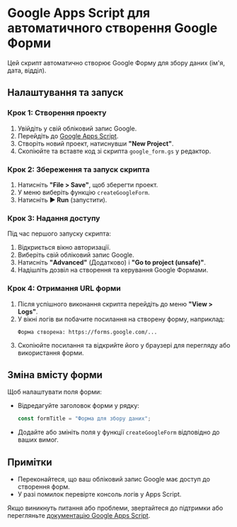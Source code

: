# Google Apps Script для автоматичного створення Google Форми

Цей скрипт автоматично створює Google Форму для збору даних (ім'я, дата, відділ).

## Налаштування та запуск

### Крок 1: Створення проекту
1. Увійдіть у свій обліковий запис Google.
2. Перейдіть до [Google Apps Script](https://script.google.com).
3. Створіть новий проект, натиснувши **"New Project"**.
4. Скопіюйте та вставте код зі скрипта `google_form.gs` у редактор.

### Крок 2: Збереження та запуск скрипта
1. Натисніть **"File > Save"**, щоб зберегти проект.
2. У меню виберіть функцію `createGoogleForm`.
3. Натисніть **▶ Run** (запустити).

### Крок 3: Надання доступу
Під час першого запуску скрипта:
1. Відкриється вікно авторизації.
2. Виберіть свій обліковий запис Google.
3. Натисніть **"Advanced"** (Додатково) і **"Go to project (unsafe)"**.
4. Надішліть дозвіл на створення та керування Google Формами.

### Крок 4: Отримання URL форми
1. Після успішного виконання скрипта перейдіть до меню **"View > Logs"**.
2. У вікні логів ви побачите посилання на створену форму, наприклад:
   ```
   Форма створена: https://forms.google.com/... 
   ```
3. Скопіюйте посилання та відкрийте його у браузері для перегляду або використання форми.

## Зміна вмісту форми

Щоб налаштувати поля форми:
- Відредагуйте заголовок форми у рядку:
  ```javascript
  const formTitle = "Форма для збору даних";
  ```
- Додайте або змініть поля у функції `createGoogleForm` відповідно до ваших вимог.

## Примітки
- Переконайтеся, що ваш обліковий запис Google має доступ до створення форм.
- У разі помилок перевірте консоль логів у Apps Script.

Якщо виникнуть питання або проблеми, звертайтеся до підтримки або перегляньте [документацію Google Apps Script](https://developers.google.com/apps-script/).
